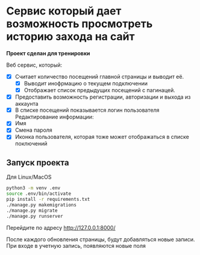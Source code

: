 # Сервис который дает возможность просмотреть историю захода на сайт

__Проект сделан для тренировки__

Веб сервис, который:

- [x] Считает количество посещений главной страницы и выводит её.
  - [x] Выводит инофрмацию о текущем подключении
  - [x] Отображает список предыдущих посещений с пагинацей.
- [x] Предоставить возможность регистрации, авторизации и выхода из аккаунта
- [x] В списке посещений показывается логин пользователя
Редактирование информации:
- [x] Имя
- [x] Смена пароля
- [x] Иконка пользователя, которая тоже может отображаться в списке поключений

## Запуск проекта
Для Linux/MacOS
```bash
python3 -m venv .env
source .env/bin/activate
pip install -r requirements.txt
./manage.py makemigrations
./manage.py migrate
./manage.py runserver
```
Перейдите по адресу http://127.0.0.1:8000/

После каждого обновления страницы, будут добавляться новые записи. При входе в учетную запись, появляются новые поля
